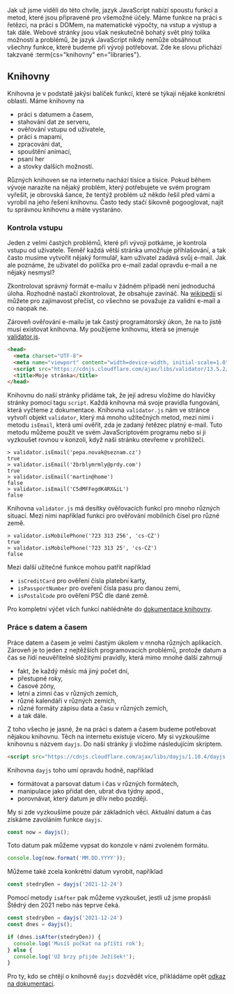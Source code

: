 Jak už jsme viděli do této chvíle, jazyk JavaScript nabízí spoustu funkcí a metod, které jsou připravené pro všemožné účely. Máme funkce na práci s řetězci, na práci s DOMem, na matematické výpočty, na vstup a výstup a tak dále. Webové stránky jsou však neskutečně bohatý svět plný tolika možností a problémů, že jazyk JavaScript nikdy nemůže obsáhnout všechny funkce, které budeme při vývoji potřebovat. Zde ke slovu přichází takzvané :term{cs="knihovny" en="libraries"}. 

## Knihovny

Knihovna je v podstatě jakýsi balíček funkcí, které se týkají nějaké konkrétní oblasti. Máme knihovny na

- práci s datumem a časem,
- stahování dat ze serveru,
- ověřování vstupu od uživatele,
- práci s mapami,
- zpracování dat,
- spouštění animací,
- psaní her
- a stovky dalších možností. 

Různých knihoven se na internetu nachází tísíce a tísíce. Pokud během vývoje narazíte na nějaký problém, který potřebujete ve svém program vyřešit, je obrovská šance, že tentýž problém už někdo řešil před vámi a vyrobil na jeho řešení knihovnu. Často tedy stačí šikovně pogooglovat, najít tu správnou knihovnu a máte vystaráno. 

### Kontrola vstupu

Jeden z velmi častých problémů, které při vývoji potkáme, je kontrola vstupu od uživatele. Téměř každá větší stránka umožňuje přihlašování, a tak často musíme vytvořit nějaký formulář, kam uživatel zadává svůj e-mail. Jak ale poznáme, že uživatel do políčka pro e-mail zadal opravdu e-mail a ne nějaký nesmysl? 

Zkontrolovat správný formát e-mailu v žádném případě není jednoduchá úloha. Rozhodně nastačí zkontrolovat, že obsahuje zavináč. Na [wikipedii](https://en.wikipedia.org/wiki/Email_address#Examples) si můžete pro zajímavost přečíst, co všechno se považuje za validní e-mail a co naopak ne. 

Zároveň ověřování e-mailu je tak častý programátorský úkon, že na to jistě musí existovat knihovna. My použíjeme knihovnu, která se jmenuje [validator.js](https://github.com/validatorjs/validator.js).

```html
<head>
  <meta charset="UTF-8">
  <meta name="viewport" content="width=device-width, initial-scale=1.0">
  <script src="https://cdnjs.cloudflare.com/ajax/libs/validator/13.5.2/validator.min.js"></script>
  <title>Moje stránka</title>
</head>
```

Knihovnu do naší stránky přidáme tak, že její adresu vložíme do hlavičky stránky pomocí tagu `script`. Každá knihovna má svoje pravidla fungování, která vyčteme z dokumentace. Knihovna `validator.js` nám ve stránce vytvoří objekt `validator`, který má mnoho užitečných metod, mezi nimi i metodu `isEmail`, která umí ověřit, zda je zadaný řetězec platný e-mail. Tuto metodu můžeme použít ve svém JavaScriptovém programu nebo si ji vyzkoušet rovnou v konzoli, když naši stránku otevřeme v prohlížeči. 

```jscon
> validator.isEmail('pepa.novak@seznam.cz')
true
> validator.isEmail('žbrblymrmly@prdy.com')
true
> validator.isEmail('martin@home')
false
> validator.isEmail('C5dMFFegdK4RX&iL')
false
```

Knihovna `validator.js` má desítky ověřovacích funkcí pro mnoho různých situací. Mezi nimi například funkci pro ověřování mobilních čísel pro různé země. 

```jscon
> validator.isMobilePhone('723 313 256', 'cs-CZ')
true
> validator.isMobilePhone('723 313 25', 'cs-CZ')
false
```

Mezi další užitečné funkce mohou patřit například

- `isCreditCard` pro ověření čísla platební karty,
- `isPassportNumber` pro oveření čísla pasu pro danou zemi,
- `isPostalCode` pro ověření PSČ dle dané země.

Pro kompletní výčet všch funkcí nahlédněte do [dokumentace knihovny](https://github.com/validatorjs/validator.js/#validators).


### Práce s datem a časem

Práce datem a časem je velmi častým úkolem v mnoha různých aplikacích. Zároveň je to jeden z nejtěžších programovacích problémů, protože datum a čas se řídí neuvěřitelně složitými pravidly, která mimo mnohé další zahrnují

- fakt, že každý měsíc má jiný počet dní,
- přestupné roky,
- časové zóny,
- letní a zimní čas v různých zemích,
- různé kalendáři v různých zemích,
- různé formáty zápisu data a času v různých zemích,
- a tak dále. 

Z toho všecho je jasné, že na práci s datem a časem budeme potřebovat nějakou knihovnu. Těch na internetu existuje vícero. My si vyzkoušíme knihovnu s názvem `dayjs`. Do naší stránky ji vložíme následujícím skriptem. 

```html
<script src="https://cdnjs.cloudflare.com/ajax/libs/dayjs/1.10.4/dayjs.min.js" ></script>
```

Knihovna `dayjs` toho umí opravdu hodně, například

- formátovat a parsovat datum i čas v různých formátech,
- manipulace jako přidat den, ubrat dva týdny apod.,
- porovnávat, který datum je dřív nebo později.

My si zde vyzkoušíme pouze pár základních věci. Aktuální datum a čas získáme zavoláním funkce `dayjs`.

```js
const now = dayjs();
```

Toto datum pak můžeme vypsat do konzole v námi zvoleném formátu.

```js
console.log(now.format('MM.DD.YYYY'));
```

Můžeme také zcela konkrétní datum vyrobit, například 

```js
const stedryDen = dayjs('2021-12-24')
```

Pomocí metody `isAfter` pak můžeme vyzkoušet, jestli už jsme propásli Štědrý den 2021 nebo nás teprve čeká. 

```js
const stedryDen = dayjs('2021-12-24')
const dnes = dayjs();

if (dnes.isAfter(stedryDen)) {
  console.log('Musíš počkat na příští rok');
} else {
  console.log('Už brzy přijde Ježíšek!');
}  
```

Pro ty, kdo se chtějí o knihovně `dayjs` dozvědět více, přikládáme opět [odkaz na dokumentaci](https://day.js.org/docs/en/installation/installation).